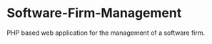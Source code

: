 Software-Firm-Management
========================

PHP based web application for the management of a software firm.